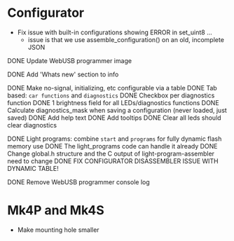 # Configurator

* Fix issue with built-in configurations showing ERROR in set_uint8 ...
    - issue is that we use assemble_configuration() on an old, incomplete JSON

DONE Update WebUSB programmer image

DONE Add 'Whats new' section to info

DONE Make no-signal, initializing, etc configurable via a table
    DONE Tab based: `car functions` and `diagnostics`
    DONE Checkbox per diagnostics function
    DONE 1 brightness field for all LEDs/diagnostics functions
    DONE Calculate diagnostics_mask when saving a configuration (never loaded, just saved)
    DONE Add help text
    DONE Add tooltips
    DONE Clear all leds should clear diagnostics

DONE Light programs: combine `start` and `programs` for fully dynamic flash memory use
    DONE The light_programs code can handle it already
    DONE Change global.h structure and the C output of light-program-assembler need to change
    DONE FIX CONFIGURATOR DISASSEMBLER ISSUE WITH DYNAMIC TABLE!

DONE Remove WebUSB programmer console log


# Mk4P and Mk4S

* Make mounting hole smaller
